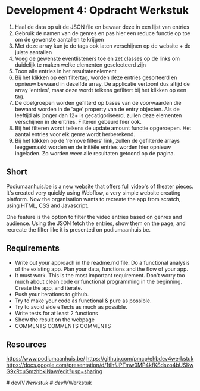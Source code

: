 # Development 4: Opdracht Werkstuk
1) Haal de data op uit de JSON file en bewaar deze in een lijst van entries
2) Gebruik de namen van de genres en pas hier een reduce functie op toe om de gewenste aantallen te krijgen
3) Met deze array kun je de tags ook laten verschijnen op de website + de juiste aantallen
4) Voeg de gewenste eventlisteners toe en zet classes op de links om duidelijk te maken welke elementen geselecteerd zijn
5) Toon alle entries in het resultatenelement
6) Bij het klikken op een filtertag, worden deze entries gesorteerd en opnieuw bewaard in dezelfde array. De applicatie vertoont dus altijd de array 'entries', maar deze wordt telkens gefiltert bij het klikken op een tag.
7) De doelgroepen worden gefilterd op bases van de voorwaarden die bewaard worden in de 'age' property van de entry objecten. Als de leeftijd als jonger dan 12+ is gecatigoriseerd, zullen deze elementen verschijnen in de entries. Filteren gebeurd hier ook.
8) Bij het filteren wordt telkens de update amount functie opgeroepen. Het aantal entries voor elk genre wordt herberekend.
9) Bij het klikken op de 'remove filters' link, zullen de gefilterde arrays leeggemaakt worden en de initiële entries worden hier opnieuw ingeladen. Zo worden weer alle resultaten getoond op de pagina.

## Short
Podiumaanhuis.be is a new website that offers full video's of theater pieces. It's created very quickly using Webflow, a  very simple website creating platform. Now the organisation wants to recreate the app from scratch, using HTML, CSS and Javascript.

One feature is the option to filter the video entries based on genres and audience. Using the JSON fetch the entries, show them on the page, and recreate the filter like it is presented on podiumaanhuis.be.

## Requirements
- Write out your approach in the readme.md file. Do a functional analysis of the existing app. Plan your data, functions and the flow of your app.
- It must work. This is the most important requirement. Don't worry too much about clean code or functional programming in the beginning. Create the app, and iterate.
- Push your iterations to github.
- Try to make your code as functional & pure as possible.
- Try to avoid side effects as much as possible.
- Write tests for at least 2 functions
- Show the result on the webpage
- COMMENTS COMMENTS COMMENTS

## Resources
https://www.podiumaanhuis.be/
https://github.com/pmcp/ehbdev4werkstuk
https://docs.google.com/presentation/d/1tlhfJPTmw0MP4kfKSdszo4bUSKwG9xRcuSmzhbkiNaw/edit?usp=sharing

 
#   d e v I V _ W e r k s t u k 
 
 #   d e v I V _ W e r k s t u k 
 
 